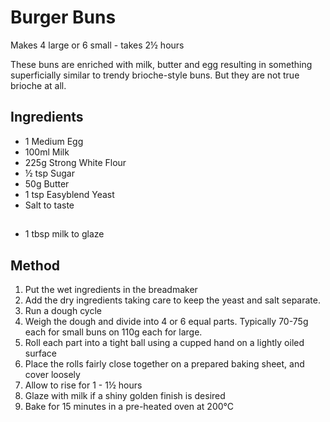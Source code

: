 # Burger Buns

Makes 4 large or 6 small - takes 2½ hours

These buns are enriched with milk, butter and egg resulting in something superficially similar to trendy brioche-style buns. But they are not true brioche at all.

## Ingredients

- 1 Medium Egg
- 100ml Milk
- 225g Strong White Flour
- ½ tsp Sugar
- 50g Butter
- 1 tsp Easyblend Yeast
- Salt to taste

##

- 1 tbsp milk to glaze

## Method

1. Put the wet ingredients in the breadmaker
1. Add the dry ingredients taking care to keep the yeast and salt separate.
1. Run a dough cycle
1. Weigh the dough and divide into 4 or 6 equal parts. Typically 70-75g each for small buns on 110g each for large.
1. Roll each part into a tight ball using a cupped hand on a lightly oiled surface
1. Place the rolls fairly close together on a prepared baking sheet, and cover loosely
1. Allow to rise for 1 - 1½ hours
1. Glaze with milk if a shiny golden finish is desired
1. Bake for 15 minutes in a pre-heated oven at 200°C
